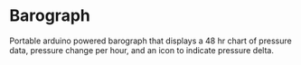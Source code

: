 # Barograph
Portable arduino powered barograph that displays a 48 hr chart of pressure data, pressure change per hour, and an icon to indicate pressure delta. 
